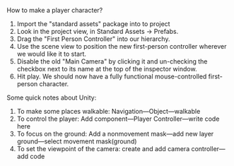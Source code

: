How to make a player character?
1.	Import the "standard assets" package into to project 
2.	Look in the project view, in Standard Assets -> Prefabs.
3.	Drag the "First Person Controller" into our hierarchy.
4.	Use the scene view to position the new first-person controller wherever we would like it to start.
5.	Disable the old "Main Camera" by clicking it and un-checking the checkbox next to its name at the top of the inspector window.
6.	Hit play. We should now have a fully functional mouse-controlled first-person character.

Some quick notes about Unity:
1.	To make some places walkable: Navigation—Object—walkable
2.	To control the player: Add component—Player Controller—write code here
3.	To focus on the ground: Add a nonmovement mask—add new layer ground—select movement mask(ground)
4.	To set the viewpoint of the camera: create and add camera controller—add code

